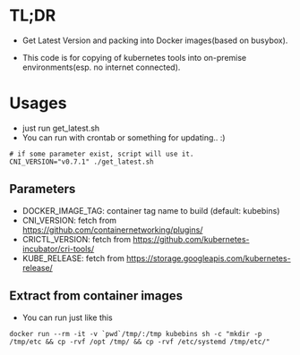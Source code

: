 # TL;DR
* Get Latest Version and packing into Docker images(based on busybox).

* This code is for copying of kubernetes tools into on-premise environments(esp. no internet connected).

# Usages
* just run get_latest.sh
* You can run with crontab or something for updating.. :)

```
# if some parameter exist, script will use it.
CNI_VERSION="v0.7.1" ./get_latest.sh
```

## Parameters
* DOCKER_IMAGE_TAG: container tag name to build (default: kubebins)
* CNI_VERSION: fetch from https://github.com/containernetworking/plugins/
* CRICTL_VERSION: fetch from https://github.com/kubernetes-incubator/cri-tools/
* KUBE_RELEASE: fetch from https://storage.googleapis.com/kubernetes-release/

## Extract from container images
* You can run just like this

```
docker run --rm -it -v `pwd`/tmp/:/tmp kubebins sh -c "mkdir -p /tmp/etc && cp -rvf /opt /tmp/ && cp -rvf /etc/systemd /tmp/etc/"
```
